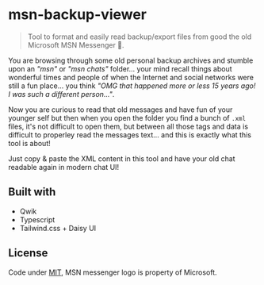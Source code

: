 # msn-backup-viewer

> Tool to format and easily read backup/export files from good the old Microsoft MSN Messenger 👴.

You are browsing through some old personal backup archives and stumble upon an _"msn"_ or _"msn chats"_ folder... your mind recall things about wonderful times and people of when the Internet and social networks were still a fun place... you think _"OMG that happened more or less 15 years ago! I was such a different person..."_.

Now you are curious to read that old messages and have fun of your younger self but then when you open the folder you find a bunch of `.xml` files, it's not difficult to open them, but between all those tags and data is difficult to properley read the messages text... and this is exactly what this tool is about!

Just copy & paste the XML content in this tool and have your old chat readable again in modern chat UI!

## Built with

- Qwik
- Typescript
- Tailwind.css + Daisy UI

## License

Code under [MIT](LICENSE), MSN messenger logo is property of Microsoft.
